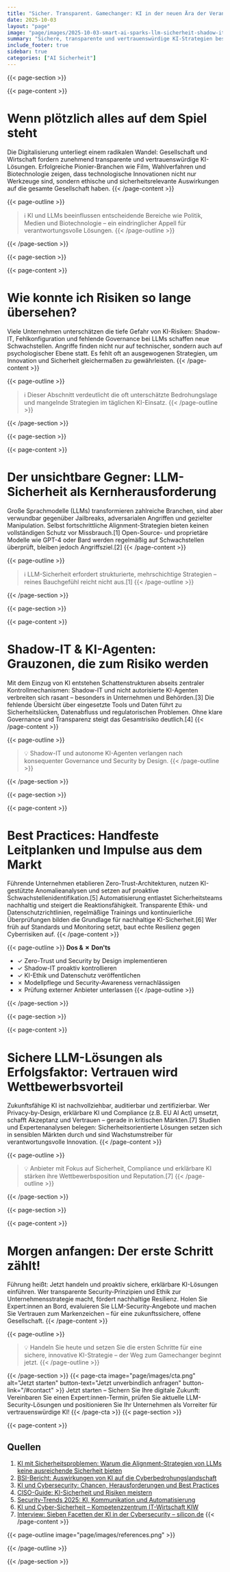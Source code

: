 ```yaml
---
title: "Sicher. Transparent. Gamechanger: KI in der neuen Ära der Verantwortung"
date: 2025-10-03
layout: "page"
image: "page/images/2025-10-03-smart-ai-sparks-llm-sicherheit-shadow-it-agenten-trends/hero.jpg"
summary: "Sichere, transparente und vertrauenswürdige KI-Strategien bestimmen die Zukunft digitalisierter Gesellschaften. Zentrale Themen wie Shadow-IT, KI-Agenten und Regulierungen in sensiblen Sektoren – von Wahlen über Medien bis Biotechnologie – stehen im Fokus. Wer konsequent auf erklärbare, regulierte und resiliente AI-Ansätze setzt, meistert Risiken, bleibt innovativ und schafft nachhaltigen Unternehmenserfolg."
include_footer: true
sidebar: true
categories: ["AI Sicherheit"]
---
```


{{< page-section >}}

{{< page-content >}}
# Wenn plötzlich alles auf dem Spiel steht

Die Digitalisierung unterliegt einem radikalen Wandel: Gesellschaft und Wirtschaft fordern zunehmend transparente und vertrauenswürdige KI-Lösungen. Erfolgreiche Pionier-Branchen wie Film, Wahlverfahren und Biotechnologie zeigen, dass technologische Innovationen nicht nur Werkzeuge sind, sondern ethische und sicherheitsrelevante Auswirkungen auf die gesamte Gesellschaft haben.
{{< /page-content >}}

{{< page-outline >}}
> ℹ️ KI und LLMs beeinflussen entscheidende Bereiche wie Politik, Medien und Biotechnologie – ein eindringlicher Appell für verantwortungsvolle Lösungen.
{{< /page-outline >}}

{{< /page-section >}}

{{< page-section >}}

{{< page-content >}}
# Wie konnte ich Risiken so lange übersehen?

Viele Unternehmen unterschätzen die tiefe Gefahr von KI-Risiken: Shadow-IT, Fehlkonfiguration und fehlende Governance bei LLMs schaffen neue Schwachstellen. Angriffe finden nicht nur auf technischer, sondern auch auf psychologischer Ebene statt. Es fehlt oft an ausgewogenen Strategien, um Innovation und Sicherheit gleichermaßen zu gewährleisten.
{{< /page-content >}}

{{< page-outline >}}
> ℹ️ Dieser Abschnitt verdeutlicht die oft unterschätzte Bedrohungslage und mangelnde Strategien im täglichen KI-Einsatz.
{{< /page-outline >}}

{{< /page-section >}}

{{< page-section >}}

{{< page-content >}}
# Der unsichtbare Gegner: LLM-Sicherheit als Kernherausforderung

Große Sprachmodelle (LLMs) transformieren zahlreiche Branchen, sind aber verwundbar gegenüber Jailbreaks, adversarialen Angriffen und gezielter Manipulation. Selbst fortschrittliche Alignment-Strategien bieten keinen vollständigen Schutz vor Missbrauch.[1] Open-Source- und proprietäre Modelle wie GPT-4 oder Bard werden regelmäßig auf Schwachstellen überprüft, bleiben jedoch Angriffsziel.[2]
{{< /page-content >}}

{{< page-outline >}}
> ℹ️ LLM-Sicherheit erfordert strukturierte, mehrschichtige Strategien – reines Bauchgefühl reicht nicht aus.[1]
{{< /page-outline >}}

{{< /page-section >}}

{{< page-section >}}

{{< page-content >}}
# Shadow-IT & KI-Agenten: Grauzonen, die zum Risiko werden

Mit dem Einzug von KI entstehen Schattenstrukturen abseits zentraler Kontrollmechanismen: Shadow-IT und nicht autorisierte KI-Agenten verbreiten sich rasant – besonders in Unternehmen und Behörden.[3] Die fehlende Übersicht über eingesetzte Tools und Daten führt zu Sicherheitslücken, Datenabfluss und regulatorischen Problemen. Ohne klare Governance und Transparenz steigt das Gesamtrisiko deutlich.[4]
{{< /page-content >}}

{{< page-outline >}}
> 💡 Shadow-IT und autonome KI-Agenten verlangen nach konsequenter Governance und Security by Design.
{{< /page-outline >}}

{{< /page-section >}}

{{< page-section >}}

{{< page-content >}}
# Best Practices: Handfeste Leitplanken und Impulse aus dem Markt

Führende Unternehmen etablieren Zero-Trust-Architekturen, nutzen KI-gestützte Anomalieanalysen und setzen auf proaktive Schwachstellenidentifikation.[5] Automatisierung entlastet Sicherheitsteams nachhaltig und steigert die Reaktionsfähigkeit. Transparente Ethik- und Datenschutzrichtlinien, regelmäßige Trainings und kontinuierliche Überprüfungen bilden die Grundlage für nachhaltige KI-Sicherheit.[6] Wer früh auf Standards und Monitoring setzt, baut echte Resilienz gegen Cyberrisiken auf.
{{< /page-content >}}

{{< page-outline >}}
**Dos & ✗ Don'ts**
- ✓ Zero-Trust und Security by Design implementieren
- ✓ Shadow-IT proaktiv kontrollieren
- ✓ KI-Ethik und Datenschutz veröffentlichen
- ✗ Modellpflege und Security-Awareness vernachlässigen
- ✗ Prüfung externer Anbieter unterlassen
{{< /page-outline >}}

{{< /page-section >}}

{{< page-section >}}

{{< page-content >}}
# Sichere LLM-Lösungen als Erfolgsfaktor: Vertrauen wird Wettbewerbsvorteil

Zukunftsfähige KI ist nachvollziehbar, auditierbar und zertifizierbar. Wer Privacy-by-Design, erklärbare KI und Compliance (z.B. EU AI Act) umsetzt, schafft Akzeptanz und Vertrauen – gerade in kritischen Märkten.[7] Studien und Expertenanalysen belegen: Sicherheitsorientierte Lösungen setzen sich in sensiblen Märkten durch und sind Wachstumstreiber für verantwortungsvolle Innovation.
{{< /page-content >}}

{{< page-outline >}}
> 💡 Anbieter mit Fokus auf Sicherheit, Compliance und erklärbare KI stärken ihre Wettbewerbsposition und Reputation.[7]
{{< /page-outline >}}

{{< /page-section >}}

{{< page-section >}}

{{< page-content >}}
# Morgen anfangen: Der erste Schritt zählt!

Führung heißt: Jetzt handeln und proaktiv sichere, erklärbare KI-Lösungen einführen. Wer transparente Security-Prinzipien und Ethik zur Unternehmensstrategie macht, fördert nachhaltige Resilienz. Holen Sie Expert:innen an Bord, evaluieren Sie LLM-Security-Angebote und machen Sie Vertrauen zum Markenzeichen – für eine zukunftssichere, offene Gesellschaft.
{{< /page-content >}}

{{< page-outline >}}
> 💡 Handeln Sie heute und setzen Sie die ersten Schritte für eine sichere, innovative KI-Strategie – der Weg zum Gamechanger beginnt jetzt.
{{< /page-outline >}}

{{< /page-section >}}
{{< page-cta image="page/images/cta.png" alt="Jetzt starten" button-text="Jetzt unverbindlich anfragen" button-link="/#contact" >}}
Jetzt starten – Sichern Sie Ihre digitale Zukunft: Vereinbaren Sie einen Expert:innen-Termin, prüfen Sie aktuelle LLM-Security-Lösungen und positionieren Sie Ihr Unternehmen als Vorreiter für vertrauenswürdige KI!
{{< /page-cta >}}
{{< page-section >}}

{{< page-content >}}
## Quellen

1. [KI mit Sicherheitsproblemen: Warum die Alignment-Strategien von LLMs keine ausreichende Sicherheit bieten](https://www.search-one.de/ki-mit-sicherheitsproblemen/)  
2. [BSI-Bericht: Auswirkungen von KI auf die Cyberbedrohungslandschaft](https://www.robotikrecht.de/bsi-zum-einfluss-von-ki-auf-die-cyberbedrohungslandschaft/)  
3. [KI und Cybersecurity: Chancen, Herausforderungen und Best Practices](https://educaite.de/blogs/kunstliche-intelligenz/ki-und-cybersecurity-chancen-herausforderungen-und-best-practices)  
4. [CISO-Guide: KI-Sicherheit und Risiken meistern](https://de.nttdata.com/insights/guide/ki-sicherheit-und-risiken-souveraen-meistern)  
5. [Security-Trends 2025: KI, Kommunikation und Automatisierung](https://www.security-insider.de/security-trends-2025-ki-kommunikation-automatisierung-a-a1c078d8d59c77189df14fb11dbd8c8c/)  
6. [KI und Cyber-Sicherheit – Kompetenzzentrum IT-Wirtschaft KIW](https://itwirtschaft.de/ki-und-cyber-sicherheit/)  
7. [Interview: Sieben Facetten der KI in der Cybersecurity – silicon.de](https://www.silicon.de/41709719/interview-sieben-facetten-der-ki-in-der-cybersecurity/amp)
{{< /page-content >}}

{{< page-outline image="page/images/references.png" >}}

{{< /page-outline >}}

{{< /page-section >}}